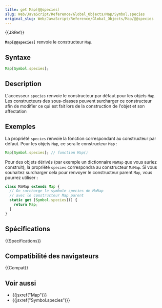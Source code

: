 ```yaml
---
title: get Map[@@species]
slug: Web/JavaScript/Reference/Global_Objects/Map/Symbol.species
original_slug: Web/JavaScript/Reference/Global_Objects/Map/@@species
---
```


{{JSRef}}

**`Map[@@species]`** renvoie le constructeur `Map`.

## Syntaxe

```js
Map[Symbol.species];
```

## Description

L'accesseur `species` renvoie le constructeur par défaut pour les objets `Map`. Les constructeurs des sous-classes peuvent surcharger ce constructeur afin de modifier ce qui est fait lors de la construction de l'objet et son affectation

## Exemples

La propriété `species` renvoie la fonction correspondant au constructeur par défaut. Pour les objets `Map`, ce sera le constructeur `Map` :

```js
Map[Symbol.species]; // function Map()
```

Pour des objets dérivés (par exemple un dictionnaire `MaMap` que vous auriez construit), la propriété `species` correspondra au constructeur `MaMap`. Si vous souhaitez surcharger cela pour renvoyer le constructeur parent `Map`, vous pourrez utiliser :

```js
class MaMap extends Map {
  // On surcharge le symbole species de MaMap
  // avec le constructeur Map parent
  static get [Symbol.species]() {
    return Map;
  }
}
```

## Spécifications

{{Specifications}}

## Compatibilité des navigateurs

{{Compat}}

## Voir aussi

- {{jsxref("Map")}}
- {{jsxref("Symbol.species")}}
